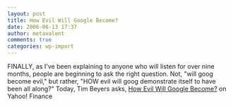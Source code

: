 ```yaml
---
layout: post
title: How Evil Will Google Become?
date: 2006-06-13 17:37
author: metavalent
comments: true
categories: wp-import
---
```

FINALLY, as I've been explaining to anyone who will listen for over nine months, people are beginning to ask the right question.  Not, "will goog become evil," but rather, "HOW evil will goog demonstrate itself to have been all along?"  Today, Tim Beyers asks, <a href="http://biz.yahoo.com/fool/060613/115021753511.html?.v%3D2&amp;quicken=2">How Evil Will Google Become?</a> on Yahoo! Finance

